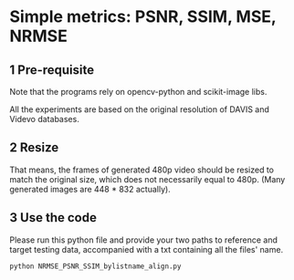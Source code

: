 # Simple metrics: PSNR, SSIM, MSE, NRMSE

## 1 Pre-requisite

Note that the programs rely on opencv-python and scikit-image libs.

All the experiments are based on the original resolution of DAVIS and Videvo databases.

## 2 Resize

That means, the frames of generated 480p video should be resized to match the original size, which does not necessarily equal to 480p. (Many generated images are 448 * 832 actually).

## 3 Use the code

Please run this python file and provide your two paths to reference and target testing data, accompanied with a txt containing all the files' name.

```bash
python NRMSE_PSNR_SSIM_bylistname_align.py
```
